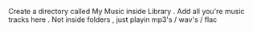 Create a directory called My Music inside Library .
Add all you're music tracks here . Not inside folders , just playin mp3's / wav's / flac
